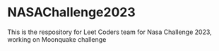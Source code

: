 # NASAChallenge2023
This is the respository for Leet Coders team for Nasa Challenge 2023, working on Moonquake challenge
